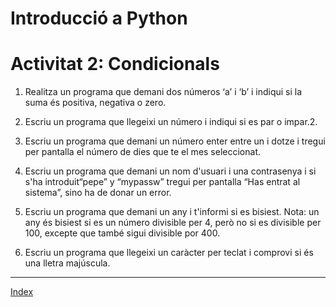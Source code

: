# Introducció a Python
# Activitat 2: Condicionals

1. Realitza un programa que demani dos números ‘a’ i ‘b’ i indiqui si la suma és positiva, negativa o zero.

2. Escriu un programa que llegeixi un número i indiqui si es par o impar.2.

3. Escriu un programa que demani un número enter entre un i dotze i tregui per pantalla el número de dies que te el mes seleccionat.

4. Escriu un programa que demani un nom d'usuari i una contrasenya i si s'ha introduit“pepe” y “mypassw” tregui per pantalla “Has entrat al sistema”, sino ha de donar un error.

5. Escriu un programa que demani un any i t'informi si es bisiest. Nota: un any és bisiest si es un número divisible per 4, però no si es divisible per 100, excepte que també sigui divisible por 400.

6. Escriu un programa que llegeixi un caràcter per teclat i comprovi si és una lletra majúscula.


***
[Index](../../../README.md)
